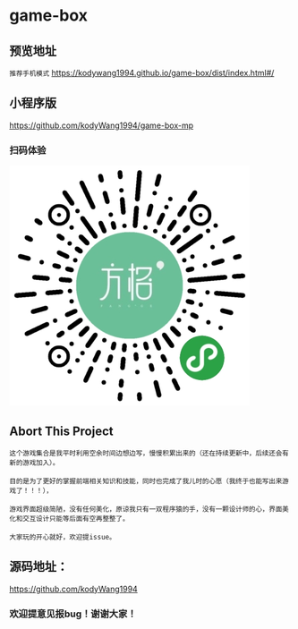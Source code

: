 # game-box

## 预览地址
`推荐手机模式`
https://kodywang1994.github.io/game-box/dist/index.html#/

## 小程序版

https://github.com/kodyWang1994/game-box-mp

### 扫码体验

![二维码](/src/assets/game_qrcode.png)

## Abort This Project
```
这个游戏集合是我平时利用空余时间边想边写，慢慢积累出来的（还在持续更新中，后续还会有新的游戏加入）。

目的是为了更好的掌握前端相关知识和技能，同时也完成了我儿时的心愿（我终于也能写出来游戏了！！！），

游戏界面超级简陋，没有任何美化，原谅我只有一双程序猿的手，没有一颗设计师的心，界面美化和交互设计只能等后面有空再整整了。

大家玩的开心就好，欢迎提issue。
```

## 源码地址：

https://github.com/kodyWang1994

### 欢迎提意见报bug！谢谢大家！
